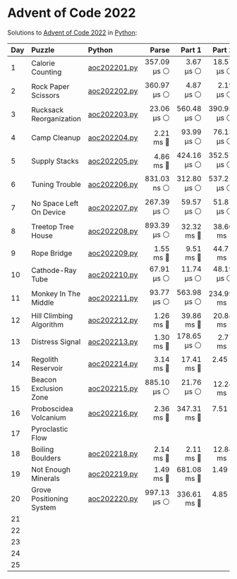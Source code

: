 # Advent of Code 2022

Solutions to [Advent of Code 2022](https://adventofcode.com/2022/) in [Python](https://www.python.org/):

| Day  | Puzzle                   | Python                                                   |       Parse |      Part 1 |      Part 2 |       Total |
| :--- | :----------------------- | :------------------------------------------------------- | ----------: | ----------: | ----------: | ----------: |
| 1    | Calorie Counting         | [aoc202201.py](01_calorie_counting/aoc202201.py)         | 357.09 μs ⚪️ |   3.67 μs ⚪️ |  18.57 μs ⚪️ | 379.33 μs ⚪️ |
| 2    | Rock Paper Scissors      | [aoc202202.py](02_rock_paper_scissors/aoc202202.py)      | 360.97 μs ⚪️ |   4.87 μs ⚪️ |   2.19 μs ⚪️ | 368.03 μs ⚪️ |
| 3    | Rucksack Reorganization  | [aoc202203.py](03_rucksack_reorganization/aoc202203.py)  |  23.06 μs ⚪️ | 560.48 μs ⚪️ | 390.95 μs ⚪️ | 974.49 μs ⚪️ |
| 4    | Camp Cleanup             | [aoc202204.py](04_camp_cleanup/aoc202204.py)             |   2.21 ms 🔵 |  93.99 μs ⚪️ |  76.13 μs ⚪️ |   2.38 ms 🔵 |
| 5    | Supply Stacks            | [aoc202205.py](05_supply_stacks/aoc202205.py)            |   4.86 ms 🔵 | 424.16 μs ⚪️ | 352.57 μs ⚪️ |   5.64 ms 🔵 |
| 6    | Tuning Trouble           | [aoc202206.py](06_tuning_trouble/aoc202206.py)           | 831.03 ns ⚪️ | 312.80 μs ⚪️ | 537.21 μs ⚪️ | 850.84 μs ⚪️ |
| 7    | No Space Left On Device  | [aoc202207.py](07_no_space_left_on_device/aoc202207.py)  | 267.39 μs ⚪️ |  59.57 μs ⚪️ |  51.87 μs ⚪️ | 378.83 μs ⚪️ |
| 8    | Treetop Tree House       | [aoc202208.py](08_treetop_tree_house/aoc202208.py)       | 893.39 μs ⚪️ |  32.32 ms 🔵 |  38.60 ms 🔵 |  71.81 ms 🔵 |
| 9    | Rope Bridge              | [aoc202209.py](09_rope_bridge/aoc202209.py)              |   1.55 ms 🔵 |   9.51 ms 🔵 |  44.71 ms 🔵 |  55.77 ms 🔵 |
| 10   | Cathode-Ray Tube         | [aoc202210.py](10_cathode-ray_tube/aoc202210.py)         |  67.91 μs ⚪️ |  11.74 μs ⚪️ |  48.19 μs ⚪️ | 127.83 μs ⚪️ |
| 11   | Monkey In The Middle     | [aoc202211.py](11_monkey_in_the_middle/aoc202211.py)     |  93.77 μs ⚪️ | 563.98 μs ⚪️ | 234.99 ms 🔵 | 235.64 ms 🔵 |
| 12   | Hill Climbing Algorithm  | [aoc202212.py](12_hill_climbing_algorithm/aoc202212.py)  |   1.26 ms 🔵 |  39.86 ms 🔵 |  20.84 ms 🔵 |  61.96 ms 🔵 |
| 13   | Distress Signal          | [aoc202213.py](13_distress_signal/aoc202213.py)          |   1.30 ms 🔵 | 178.65 μs ⚪️ |   2.77 ms 🔵 |   4.25 ms 🔵 |
| 14   | Regolith Reservoir       | [aoc202214.py](14_regolith_reservoir/aoc202214.py)       |   3.14 ms 🔵 |  17.41 ms 🔵 |    2.45 s 🔴 |    2.48 s 🔴 |
| 15   | Beacon Exclusion Zone    | [aoc202215.py](15_beacon_exclusion_zone/aoc202215.py)    | 885.10 μs ⚪️ |  21.76 μs ⚪️ |  12.24 ms 🔵 |  13.15 ms 🔵 |
| 16   | Proboscidea Volcanium    | [aoc202216.py](16_proboscidea_volcanium/aoc202216.py)    |   2.36 ms 🔵 | 347.31 ms 🔵 |    7.51 s 🔴 |    7.86 s 🔴 |
| 17   | Pyroclastic Flow         |                                                          |             |             |             |             |
| 18   | Boiling Boulders         | [aoc202218.py](18_boiling_boulders/aoc202218.py)         |   2.14 ms 🔵 |   2.11 ms 🔵 |  12.84 ms 🔵 |  17.09 ms 🔵 |
| 19   | Not Enough Minerals      | [aoc202219.py](19_not_enough_minerals/aoc202219.py)      |   1.49 ms 🔵 | 681.08 ms 🔵 |    1.49 s 🔴 |    2.17 s 🔴 |
| 20   | Grove Positioning System | [aoc202220.py](20_grove_positioning_system/aoc202220.py) | 997.13 μs ⚪️ | 336.61 ms 🔵 |    4.85 s 🔴 |    5.18 s 🔴 |
| 21   |                          |                                                          |             |             |             |             |
| 22   |                          |                                                          |             |             |             |             |
| 23   |                          |                                                          |             |             |             |             |
| 24   |                          |                                                          |             |             |             |             |
| 25   |                          |                                                          |             |             |             |             |
